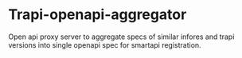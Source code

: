 # Trapi-openapi-aggregator
Open api proxy server to aggregate specs of similar infores and trapi versions into single openapi spec for smartapi registration.



